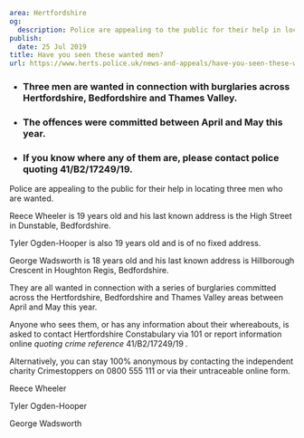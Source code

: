 ```yaml
area: Hertfordshire
og:
  description: Police are appealing to the public for their help in locating three men who are wanted.
publish:
  date: 25 Jul 2019
title: Have you seen these wanted men?
url: https://www.herts.police.uk/news-and-appeals/have-you-seen-these-wanted-men-0538all
```

* ### Three men are wanted in connection with burglaries across Hertfordshire, Bedfordshire and Thames Valley.

 * ### The offences were committed between April and May this year.

 * ### If you know where any of them are, please contact police quoting 41/B2/17249/19.

Police are appealing to the public for their help in locating three men who are wanted.

Reece Wheeler is 19 years old and his last known address is the High Street in Dunstable, Bedfordshire.

Tyler Ogden-Hooper is also 19 years old and is of no fixed address.

George Wadsworth is 18 years old and his last known address is Hillborough Crescent in Houghton Regis, Bedfordshire.

They are all wanted in connection with a series of burglaries committed across the Hertfordshire, Bedfordshire and Thames Valley areas between April and May this year.

Anyone who sees them, or has any information about their whereabouts, is asked to contact Hertfordshire Constabulary via 101 or report information online _quoting crime reference_ 41/B2/17249/19 _._

Alternatively, you can stay 100% anonymous by contacting the independent charity Crimestoppers on 0800 555 111 or via their untraceable online form.

Reece Wheeler

Tyler Ogden-Hooper

George Wadsworth
